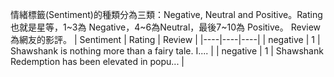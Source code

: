 情緒標籤(Sentiment)的種類分為三類：Negative, Neutral and Positive。Rating也就是星等，1~3為 Negative，4~6為Neutral，最後7~10為 Positive。 Review為網友的影評。
| Sentiment | Rating | Review |
|----|----|----|
| negative  | 1      | Shawshank is nothing more than a fairy tale. I.... |
| negative  | 1      | Shawshank Redemption has been elevated in popu... |